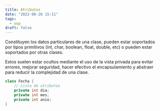 ```yaml
---
title: Atributos
date: "2022-08-26 15:11"
tags:  
  - oop
draft: false
---
```

Constituyen los datos particulares de una clase, pueden estar soportados por tipos primitivos (int, char, boolean, float, double, etc) o pueden estar soportados por otras clases.

Estos suelen estar ocultos mediante el uso de la vista privada para evitar errores, mejorar seguridad, hacer efectivo el encapsulamiento y abstraer para reducir la complejidad de una clase.

```Java
class Fecha {
	// Lista de atributos
	private int dia;
	private int mes;
	private int anio;
}
```